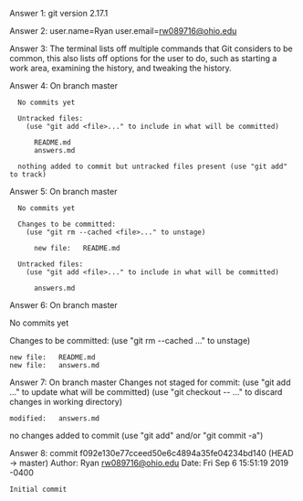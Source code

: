 Answer 1: git version 2.17.1

Answer 2: user.name=Ryan
	  user.email=rw089716@ohio.edu

Answer 3: The terminal lists off multiple commands that Git considers to be common, this also lists off options for the user to do, such as starting a work area, examining the history, and tweaking the history.

Answer 4: On branch master

	  No commits yet

	  Untracked files:
	    (use "git add <file>..." to include in what will be committed)

		  README.md
		  answers.md

	  nothing added to commit but untracked files present (use "git add" to track)

Answer 5: On branch master

	  No commits yet

	  Changes to be committed:
  	    (use "git rm --cached <file>..." to unstage)

		  new file:   README.md

	  Untracked files:
  	    (use "git add <file>..." to include in what will be committed)

		  answers.md

Answer 6:
On branch master

No commits yet

Changes to be committed:
  (use "git rm --cached <file>..." to unstage)

	new file:   README.md
	new file:   answers.md

Answer 7:
On branch master
Changes not staged for commit:
  (use "git add <file>..." to update what will be committed)
  (use "git checkout -- <file>..." to discard changes in working directory)

	modified:   answers.md

no changes added to commit (use "git add" and/or "git commit -a")

Answer 8:
commit f092e130e77cceed50e6c4894a35fe04234bd140 (HEAD -> master)
Author: Ryan <rw089716@ohio.edu>
Date:   Fri Sep 6 15:51:19 2019 -0400

    Initial commit


